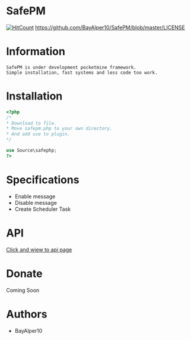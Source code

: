 # SafePM

[![HitCount](http://hits.dwyl.io/BayAlper10/SafePM.svg)](http://hits.dwyl.io/BayAlper10/SafePM)
https://github.com/BayAlper10/SafePM/blob/master/LICENSE

# Information
```
SafePM is under development pocketmine framework.
Simple installation, fast systems and less code too work.
```

# Installation
```php
<?php
/*
* Download to file.
* Move safepm.php to your own directory.
* And add use to plugin.
*/

use Source\safephp;
?>
```

# Specifications
- Enable message
- Disable message
- Create Scheduler Task

# API
<a href="http://alperdursun.com.tr/safepm/api">Click and wiew to api page</a>

# Donate
Coming Soon

# Authors
- BayAlper10
